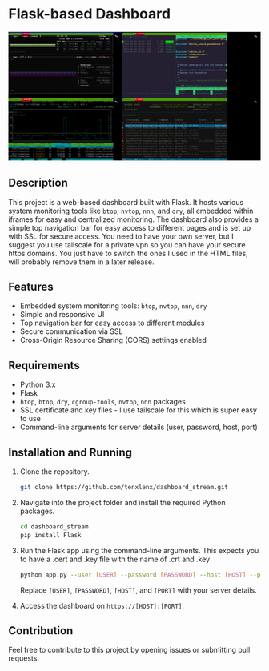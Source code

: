 # Flask-based Dashboard

![Dashboard Screenshot](./assets/dashboard.png)

## Description

This project is a web-based dashboard built with Flask. It hosts various system monitoring tools like `btop`, `nvtop`, `nnn`, and `dry`, all embedded within iframes for easy and centralized monitoring. 
The dashboard also provides a simple top navigation bar for easy access to different pages and is set up with SSL for secure access.
You need to have your own server, but I suggest you use tailscale for a private vpn so you can have your secure https domains. You just have to switch the ones I used in the HTML files, will probably remove them in a later release.

## Features

- Embedded system monitoring tools: `btop`, `nvtop`, `nnn`, `dry`
- Simple and responsive UI
- Top navigation bar for easy access to different modules
- Secure communication via SSL
- Cross-Origin Resource Sharing (CORS) settings enabled

## Requirements

- Python 3.x
- Flask
- `htop`, `btop`, `dry`, `cgroup-tools`, `nvtop`, `nnn` packages
- SSL certificate and key files - I use tailscale for this which is super easy to use
- Command-line arguments for server details (user, password, host, port)

## Installation and Running

1. Clone the repository.
    ```bash
    git clone https://github.com/tenxlenx/dashboard_stream.git
    ```
2. Navigate into the project folder and install the required Python packages. 
    ```bash
    cd dashboard_stream
    pip install Flask
    ```
3. Run the Flask app using the command-line arguments. This expects you to have a .cert and .key file with the name of <domain-name>.crt and <domain-name>.key 
    ```bash
    python app.py --user [USER] --password [PASSWORD] --host [HOST] --port [PORT]
    ```
    Replace `[USER]`, `[PASSWORD]`, `[HOST]`, and `[PORT]` with your server details.

5. Access the dashboard on `https://[HOST]:[PORT]`.

## Contribution

Feel free to contribute to this project by opening issues or submitting pull requests.
